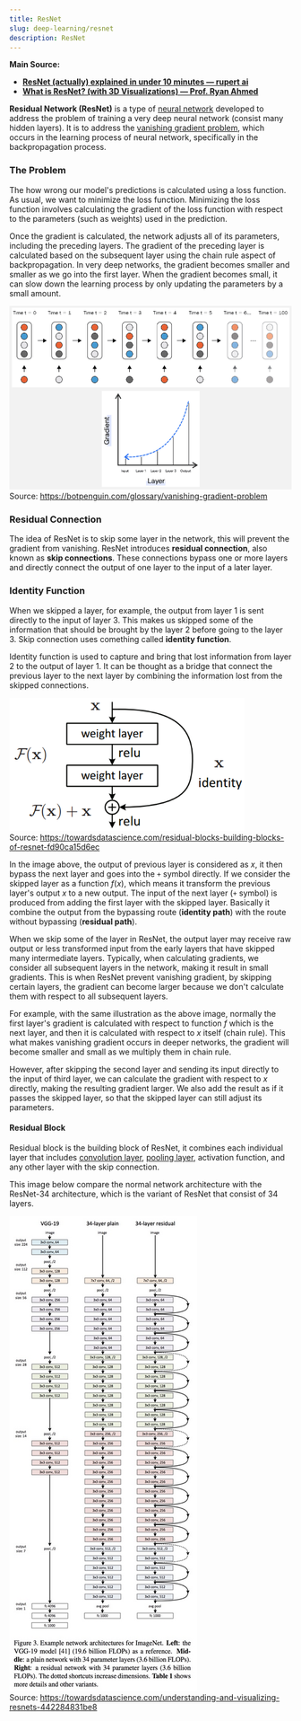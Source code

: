 ```yaml
---
title: ResNet
slug: deep-learning/resnet
description: ResNet
---
```


**Main Source:**

- **[ResNet (actually) explained in under 10 minutes — rupert ai](https://youtu.be/o_3mboe1jYI?si=3i-uFFu0MD8UJoQu)**
- **[What is ResNet? (with 3D Visualizations) — Prof. Ryan Ahmed](https://youtu.be/nc7FzLiB_AY?si=4g1qmNPChEPZ4rj5)**

**Residual Network (ResNet)** is a type of [neural network](/cs-notes/deep-learning/neural-network) developed to address the problem of training a very deep neural network (consist many hidden layers). It is to address the [vanishing gradient problem](/cs-notes/deep-learning/neural-network#vanishing-gradient-problem), which occurs in the learning process of neural network, specifically in the backpropagation process.

### The Problem

The how wrong our model's predictions is calculated using a loss function. As usual, we want to minimize the loss function. Minimizing the loss function involves calculating the gradient of the loss function with respect to the parameters (such as weights) used in the prediction.

Once the gradient is calculated, the network adjusts all of its parameters, including the preceding layers. The gradient of the preceding layer is calculated based on the subsequent layer using the chain rule aspect of backpropagation. In very deep networks, the gradient becomes smaller and smaller as we go into the first layer. When the gradient becomes small, it can slow down the learning process by only updating the parameters by a small amount.

![Vanishing gradient problem](./vanishing-gradient-problem.png)  
Source: https://botpenguin.com/glossary/vanishing-gradient-problem

### Residual Connection

The idea of ResNet is to skip some layer in the network, this will prevent the gradient from vanishing. ResNet introduces **residual connection**, also known as **skip connections**. These connections bypass one or more layers and directly connect the output of one layer to the input of a later layer.

### Identity Function

When we skipped a layer, for example, the output from layer 1 is sent directly to the input of layer 3. This makes us skipped some of the information that should be brought by the layer 2 before going to the layer 3. Skip connection uses comething called **identity function**.

Identity function is used to capture and bring that lost information from layer 2 to the output of layer 1. It can be thought as a bridge that connect the previous layer to the next layer by combining the information lost from the skipped connections.

![Identity function illustration](./identity-function.png)  
Source: https://towardsdatascience.com/residual-blocks-building-blocks-of-resnet-fd90ca15d6ec

In the image above, the output of previous layer is considered as $x$, it then bypass the next layer and goes into the `+` symbol directly. If we consider the skipped layer as a function $f(x)$, which means it transform the previous layer's output $x$ to a new output. The input of the next layer (`+` symbol) is produced from adding the first layer with the skipped layer. Basically it combine the output from the bypassing route (**identity path**) with the route without bypassing (**residual path**).

When we skip some of the layer in ResNet, the output layer may receive raw output or less transformed input from the early layers that have skipped many intermediate layers. Typically, when calculating gradients, we consider all subsequent layers in the network, making it result in small gradients. This is when ResNet prevent vanishing gradient, by skipping certain layers, the gradient can become larger because we don't calculate them with respect to all subsequent layers.

For example, with the same illustration as the above image, normally the first layer's gradient is calculated with respect to function $f$ which is the next layer, and then it is calculated with respect to $x$ itself (chain rule). This what makes vanishing gradient occurs in deeper networks, the gradient will become smaller and small as we multiply them in chain rule.

However, after skipping the second layer and sending its input directly to the input of third layer, we can calculate the gradient with respect to $x$ directly, making the resulting gradient larger. We also add the result as if it passes the skipped layer, so that the skipped layer can still adjust its parameters.

#### Residual Block

Residual block is the building block of ResNet, it combines each individual layer that includes [convolution layer](/cs-notes/deep-learning/cnn#convolution-1), [pooling layer](/cs-notes/deep-learning/cnn#pooling-1), activation function, and any other layer with the skip connection.

This image below compare the normal network architecture with the ResNet-34 architecture, which is the variant of ResNet that consist of 34 layers.

![ResNet architecture compared with plain network pass](./resnet_architecture.png)  
Source: https://towardsdatascience.com/understanding-and-visualizing-resnets-442284831be8
